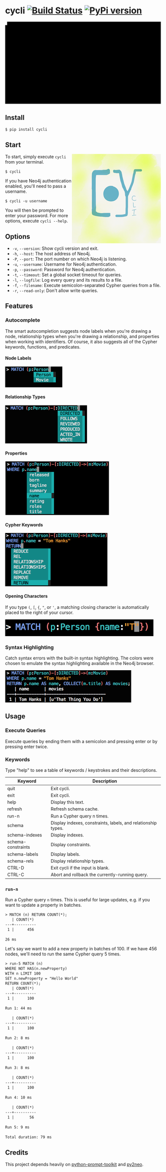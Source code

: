 # cycli [![Build Status](https://travis-ci.org/nicolewhite/cycli.svg?branch=master)](https://travis-ci.org/nicolewhite/cycli) [![PyPi version](https://badge.fury.io/py/cycli.svg)](https://pypi.python.org/pypi/cycli/)

<p align="center">
  <img src="screenshots/output.gif" />
</p>

## Install

```
$ pip install cycli
```

## Start

<img align="right" src="screenshots/logo.png" />

To start, simply execute `cycli` from your terminal.

```
$ cycli
```

If you have Neo4j authentication enabled, you'll need to pass a username.

```
$ cycli -u username
```

You will then be prompted to enter your password. For more options, execute `cycli --help`.

## Options

* `-v`, `--version`: Show cycli version and exit.
* `-h`, `--host`: The host address of Neo4j.
* `-P`, `--port`: The port number on which Neo4j is listening.
* `-u`, `--username`: Username for Neo4j authentication.
* `-p`, `--password`: Password for Neo4j authentication.
* `-t`, `--timeout`: Set a global socket timeout for queries.
* `-l`, `--logfile`: Log every query and its results to a file.
* `-f`, `--filename`: Execute semicolon-separated Cypher queries from a file.
* `-r`, `--read-only`: Don't allow write queries.

## Features

### Autocomplete

The smart autocompletion suggests node labels when you're drawing a node, relationship types when you're drawing
a relationship, and properties when working with identifiers. Of course, it also suggests all of the Cypher keywords,
functions, and predicates.

#### Node Labels

![labels](screenshots/autocomplete-labels.png)

#### Relationship Types

![rels](screenshots/autocomplete-rels.png)

#### Properties

![props](screenshots/autocomplete-props.png)

#### Cypher Keywords

![cypher](screenshots/autocomplete-cypher.png)

#### Opening Characters

If you type `(`, `[`, `{`, `"`, or `'`, a matching closing character is automatically placed to the right of your cursor.

![matching](screenshots/autocomplete-matching.png)

### Syntax Highlighting

Catch syntax errors with the built-in syntax highlighting. The colors were chosen to emulate the syntax highlighting
available in the Neo4j browser.

![syntax](screenshots/syntax-highlight.png)

## Usage

### Execute Queries

Execute queries by ending them with a semicolon and pressing enter or by pressing enter twice.

### Keywords

Type "help" to see a table of keywords / keystrokes and their descriptions.

Keyword            | Description
-------------------|--------------------------------------------------------------
quit               | Exit cycli.
exit               | Exit cycli.
help               | Display this text.
refresh            | Refresh schema cache.
run-n              | Run a Cypher query n times.
schema             | Display indexes, constraints, labels, and relationship types.
schema-indexes     | Display indexes.
schema-constraints | Display constraints.
schema-labels      | Display labels.
schema-rels        | Display relationship types.
CTRL-D             | Exit cycli if the input is blank.
CTRL-C             | Abort and rollback the currently-running query.

### `run-n`

Run a Cypher query `n` times. This is useful for large updates, e.g. if you want to update a property in batches.

```
> MATCH (n) RETURN COUNT(*);
   | COUNT(*)
---+----------
 1 |      456

26 ms
```

Let's say we want to add a new property in batches of 100. If we have 456 nodes, we'll need to run the same Cypher query
5 times.

```
> run-5 MATCH (n)
WHERE NOT HAS(n.newProperty)
WITH n LIMIT 100
SET n.newProperty = "Hello World"
RETURN COUNT(*);
   | COUNT(*)
---+----------
 1 |      100

Run 1: 44 ms

   | COUNT(*)
---+----------
 1 |      100

Run 2: 8 ms

   | COUNT(*)
---+----------
 1 |      100

Run 3: 8 ms

   | COUNT(*)
---+----------
 1 |      100

Run 4: 10 ms

   | COUNT(*)
---+----------
 1 |       56

Run 5: 9 ms

Total duration: 79 ms
```

## Credits

This project depends heavily on [python-prompt-toolkit](https://github.com/jonathanslenders/python-prompt-toolkit) and
[py2neo](https://github.com/nigelsmall/py2neo).
